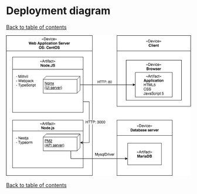 # Deployment diagram
[Back to table of contents](../readme)

![Could not find deployment diagram](assets/Deployment_Diagram_Jiskefet.png)

[Back to table of contents](../readme)
